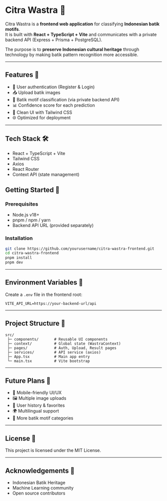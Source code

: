 # Citra Wastra 🧵

Citra Wastra is a **frontend web application** for classifying **Indonesian batik motifs**.  
It is built with **React + TypeScript + Vite** and communicates with a private backend API (Express + Prisma + PostgreSQL).  

The purpose is to **preserve Indonesian cultural heritage** through technology by making batik pattern recognition more accessible.  

---

## Features 🚀
- 🔐 User authentication (Register & Login)
- 📤 Upload batik images
- 🤖 Batik motif classification (via private backend API)
- 📊 Confidence score for each prediction
- 🎨 Clean UI with Tailwind CSS
- 🌐 Optimized for deployment

---

## Tech Stack 🛠
- React + TypeScript + Vite
- Tailwind CSS
- Axios
- React Router
- Context API (state management)


## Getting Started 🏁

### Prerequisites

* Node.js v18+
* pnpm / npm / yarn
* Backend API URL (provided separately)

### Installation

```bash
git clone https://github.com/yourusername/citra-wastra-frontend.git
cd citra-wastra-frontend
pnpm install
pnpm dev
```

---

## Environment Variables 🌱

Create a `.env` file in the frontend root:

```env
VITE_API_URL=https://your-backend-url/api
```

---

## Project Structure 📂

```
src/
 ├─ components/       # Reusable UI components
 ├─ context/          # Global state (WastraContext)
 ├─ pages/            # Auth, Upload, Result pages
 ├─ services/         # API service (axios)
 ├─ App.tsx           # Main app entry
 └─ main.tsx          # Vite bootstrap
```

---

## Future Plans 🔮

* 📱 Mobile-friendly UI/UX
* 🖼️ Multiple image uploads
* 💾 User history & favorites
* 🌍 Multilingual support
* 🔎 More batik motif categories

---

## License 📜

This project is licensed under the MIT License.

---

## Acknowledgements 🙏

* Indonesian Batik Heritage
* Machine Learning community
* Open source contributors
